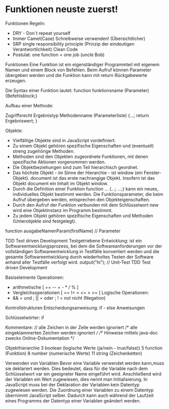 # Funktionen              neuste zuerst!


Funktionen Regeln:
- DRY - Don´t repeat yourself
- Immer Camel(Case) Schreibweise verwenden! (Übersichtlicher)
- SRP single responsibility principle (Prinzip der eindeutigen Verantwortlichkeit) Clean Code
- Postulat: one function = one job (uncle Bob)


Funktionen
Eine Funktion ist ein eigenständiger Programmteil mit 
eigenem Namen und einem Block von Befehlen. Beim Aufruf
können Parameter übergeben werden und die Funktion kann
mit return Rückgabewerte erzeugen.


Die Syntax einer Funktion lautet:
function funktionsname (Parameter) {Befehlsblock;}


Aufbau einer Methode:

Zugriffsrecht Ergebnistyp
              Methodenname (Parameterliste)
              {...;
               return Ergebniswert;
              }

Objekte:

- Vielfältige Objekte sind in JavaScript vordefiniert.
- Zu einem Objekt gehören spezifische Eigenschaften und 
  (eventuell) streng zugehörige Methoden.
- Methoden sind den Objekten zugeordnete Funktionen, mit 
  denen spezifische Aktionen vorgenommen werden.
- Die Objektbeziehungen sind zum Teil hierarchisch geordnet.
- Das höchste Objekt - im Sinne der Hierarchie - ist window (ein
  Fenster-Objekt). document ist das erste nachrangige Objekt.
  Insofern ist das Objekt document ein Inhalt im Objekt window.
- Durch die Definition einer Funktion 
  function ... (...; ...;)
  kann ein neues, individuelles Objekt bestimmt werden. Die 
  Funktionsparameter, die beim Aufruf übergeben werden, entsprechen
  den Objekteigenschaften.
- Durch den Aufruf der Funktion verbunden mit dem Schlüsselwort new 
  wird eine Objektinstanz im Programm bestimmt.
- Zu jedem Objekt gehören spezifische Eigenschaften und
  Methoden (Unterobjekte sind festgelegt).

function ausgabeNamenParam(firstName) // Parameter


TDD Test driven Development Testgetriebene Entwicklung: 
ist ein Softwareentwicklungsprozess, bei dem die Softwareanforderungen vor 
der vollständigen Softwareentwicklung in Testfälle konvertiert werden und 
die gesamte Softwareentwicklung durch wiederholtes Testen der Software 
anhand aller Testfälle verfolgt wird.
output("hi"); // Unit-Test TDD Test driven Development

Basiselemente
 Operationen:
  - arithmetische [ ++ -- + - * / % ]
  - Vergleichsoperationen [ == != < <= > >= ]
 Logische Operationen:
  - && = und ; || = oder ; ! = not nicht (Negation)

Kontrollstrukturen
 Entscheidungsanweisung: if - else Anweisungen

Schlüsselwörter: if

Kommentare: 
 // alle Zeichen in der Zeile werden ignoriert
 /* alle eingeklammerten Zeichen werden ignoriert */
 /** Hinweise mittels java-doc zwecks Online-Dokumentation */

Objekthierarchie 
3  boolean (logische Werte (ja/nein - true/false))
5  function (Funktion)
8  number (numerische Werte)
11 string (Zeichenketten) 


Verwenden von Variablen
Bevor eine Variable verwendet werden kann,muss sie deklariert 
werden. Dies bedeutet, dass für die Variable nach dem Schlüsselwort 
var ein geeigneter Name eingeführt wird. Anschließend wird der 
Variablen ein Wert zugewiesen, dies nennt man Initialisierung. 
In JavaScript muss bei der Deklaration der Variablen kein Datentyp 
zugewiesen werden. Die Zuordnung einer Variablen zu einem Datentyp 
übernimmt JavaScript selber. Dadurch kann auch während der Laufzeit
eines Programms der Datentyp einer Variablen geändert werden.

